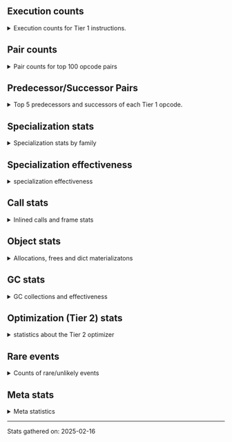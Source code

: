 ## Execution counts

<details>
<summary> Execution counts for Tier 1 instructions. </summary>


The "miss ratio" column shows the percentage of times the instruction
executed that it deoptimized. When this happens, the base unspecialized
instruction is not counted.

<table>
<thead>
<tr>
<th align="left">Name</th>
<th align="right">Base Count</th>
<th align="right">Head Count</th>
<th align="right">Change</th>
</tr>
</thead>
<tbody>
<tr>
<td align="left">JUMP_BACKWARD_NO_JIT</td>
<td align="right">9,440,940</td>
<td align="right">120</td>
<td align="right">-100.0%</td>
</tr>
<tr>
<td align="left">FOR_ITER</td>
<td align="right">1,748,160</td>
<td align="right">791,800</td>
<td align="right">-54.7%</td>
</tr>
<tr>
<td align="left">COMPARE_OP</td>
<td align="right">2,277,540</td>
<td align="right">1,526,880</td>
<td align="right">-33.0%</td>
</tr>
<tr>
<td align="left">TO_BOOL_BOOL</td>
<td align="right">13,075,380</td>
<td align="right">10,835,080</td>
<td align="right">-17.1%</td>
</tr>
<tr>
<td align="left">POP_JUMP_IF_TRUE</td>
<td align="right">15,785,460</td>
<td align="right">13,260,900</td>
<td align="right">-16.0%</td>
</tr>
<tr>
<td align="left">TO_BOOL</td>
<td align="right">7,134,100</td>
<td align="right">6,096,340</td>
<td align="right">-14.5%</td>
</tr>
<tr>
<td align="left">CONTAINS_OP_SET</td>
<td align="right">5,709,960</td>
<td align="right">4,973,400</td>
<td align="right">-12.9%</td>
</tr>
<tr>
<td align="left">BINARY_OP</td>
<td align="right">6,091,780</td>
<td align="right">5,355,040</td>
<td align="right">-12.1%</td>
</tr>
<tr>
<td align="left">FOR_ITER_LIST</td>
<td align="right">1,100,880</td>
<td align="right">1,013,820</td>
<td align="right">-7.9%</td>
</tr>
<tr>
<td align="left">LOAD_FAST_LOAD_FAST</td>
<td align="right">12,452,340</td>
<td align="right">11,713,000</td>
<td align="right">-5.9%</td>
</tr>
<tr>
<td align="left">POP_JUMP_IF_FALSE</td>
<td align="right">48,978,960</td>
<td align="right">47,475,220</td>
<td align="right">-3.1%</td>
</tr>
<tr>
<td align="left">LOAD_ATTR_INSTANCE_VALUE</td>
<td align="right">82,923,600</td>
<td align="right">80,399,040</td>
<td align="right">-3.0%</td>
</tr>
<tr>
<td align="left">LOAD_FAST</td>
<td align="right">170,872,380</td>
<td align="right">166,088,040</td>
<td align="right">-2.8%</td>
</tr>
<tr>
<td align="left">STORE_FAST</td>
<td align="right">41,596,920</td>
<td align="right">40,843,660</td>
<td align="right">-1.8%</td>
</tr>
<tr>
<td align="left">UNPACK_SEQUENCE_TWO_TUPLE</td>
<td align="right">699,780</td>
<td align="right">697,000</td>
<td align="right">-0.4%</td>
</tr>
<tr>
<td align="left">STORE_FAST_STORE_FAST</td>
<td align="right">701,940</td>
<td align="right">699,160</td>
<td align="right">-0.4%</td>
</tr>
<tr>
<td align="left">CALL_ISINSTANCE</td>
<td align="right">1,488,960</td>
<td align="right">1,486,180</td>
<td align="right">-0.2%</td>
</tr>
<tr>
<td align="left">STORE_SUBSCR_DICT</td>
<td align="right">2,151,600</td>
<td align="right">2,148,820</td>
<td align="right">-0.1%</td>
</tr>
<tr>
<td align="left">LOAD_GLOBAL_BUILTIN</td>
<td align="right">6,337,980</td>
<td align="right">6,332,420</td>
<td align="right">-0.1%</td>
</tr>
<tr>
<td align="left">LOAD_CONST_IMMORTAL</td>
<td align="right">49,560,360</td>
<td align="right">49,560,360</td>
<td align="right">0.0%</td>
</tr>
<tr>
<td align="left">RESUME_CHECK</td>
<td align="right">22,552,440</td>
<td align="right">22,552,440</td>
<td align="right">0.0%</td>
</tr>
<tr>
<td align="left">RETURN_VALUE</td>
<td align="right">21,850,720</td>
<td align="right">21,850,720</td>
<td align="right">0.0%</td>
</tr>
<tr>
<td align="left">BINARY_OP_SUBSCR_DICT</td>
<td align="right">15,022,440</td>
<td align="right">15,022,440</td>
<td align="right">0.0%</td>
</tr>
<tr>
<td align="left">COMPARE_OP_INT</td>
<td align="right">13,993,980</td>
<td align="right">13,993,980</td>
<td align="right">0.0%</td>
</tr>
<tr>
<td align="left">LOAD_GLOBAL_MODULE</td>
<td align="right">13,425,840</td>
<td align="right">13,425,840</td>
<td align="right">0.0%</td>
</tr>
<tr>
<td align="left">STORE_ATTR_INSTANCE_VALUE</td>
<td align="right">12,820,920</td>
<td align="right">12,820,920</td>
<td align="right">0.0%</td>
</tr>
<tr>
<td align="left">CALL_PY_EXACT_ARGS</td>
<td align="right">11,583,100</td>
<td align="right">11,583,100</td>
<td align="right">0.0%</td>
</tr>
<tr>
<td align="left">COMPARE_OP_STR</td>
<td align="right">10,870,440</td>
<td align="right">10,870,440</td>
<td align="right">0.0%</td>
</tr>
<tr>
<td align="left">LOAD_ATTR_METHOD_WITH_VALUES</td>
<td align="right">9,893,400</td>
<td align="right">9,893,400</td>
<td align="right">0.0%</td>
</tr>
<tr>
<td align="left">LOAD_ATTR_METHOD_NO_DICT</td>
<td align="right">9,888,560</td>
<td align="right">9,888,560</td>
<td align="right">0.0%</td>
</tr>
<tr>
<td align="left">LOAD_SMALL_INT</td>
<td align="right">8,334,720</td>
<td align="right">8,334,720</td>
<td align="right">0.0%</td>
</tr>
<tr>
<td align="left">POP_TOP</td>
<td align="right">6,969,300</td>
<td align="right">6,969,300</td>
<td align="right">0.0%</td>
</tr>
<tr>
<td align="left">EXTENDED_ARG</td>
<td align="right">6,511,320</td>
<td align="right">6,511,320</td>
<td align="right">0.0%</td>
</tr>
<tr>
<td align="left">TO_BOOL_LIST</td>
<td align="right">6,507,720</td>
<td align="right">6,507,720</td>
<td align="right">0.0%</td>
</tr>
<tr>
<td align="left">JUMP_FORWARD</td>
<td align="right">6,263,700</td>
<td align="right">6,263,700</td>
<td align="right">0.0%</td>
</tr>
<tr>
<td align="left">LOAD_ATTR_SLOT</td>
<td align="right">5,847,040</td>
<td align="right">5,847,040</td>
<td align="right">0.0%</td>
</tr>
<tr>
<td align="left">BINARY_OP_ADD_INT</td>
<td align="right">5,305,800</td>
<td align="right">5,305,800</td>
<td align="right">0.0%</td>
</tr>
<tr>
<td align="left">BINARY_OP_SUBSCR_STR_INT</td>
<td align="right">5,166,720</td>
<td align="right">5,166,720</td>
<td align="right">0.0%</td>
</tr>
<tr>
<td align="left">LOAD_ATTR</td>
<td align="right">4,846,640</td>
<td align="right">4,846,640</td>
<td align="right">0.0%</td>
</tr>
<tr>
<td align="left">CALL_BOUND_METHOD_EXACT_ARGS</td>
<td align="right">3,717,640</td>
<td align="right">3,717,640</td>
<td align="right">0.0%</td>
</tr>
<tr>
<td align="left">LOAD_ATTR_PROPERTY</td>
<td align="right">3,683,400</td>
<td align="right">3,683,400</td>
<td align="right">0.0%</td>
</tr>
<tr>
<td align="left">SWAP</td>
<td align="right">3,316,920</td>
<td align="right">3,316,920</td>
<td align="right">0.0%</td>
</tr>
<tr>
<td align="left">COPY</td>
<td align="right">3,232,320</td>
<td align="right">3,232,320</td>
<td align="right">0.0%</td>
</tr>
<tr>
<td align="left">CALL_METHOD_DESCRIPTOR_O</td>
<td align="right">3,010,460</td>
<td align="right">3,010,460</td>
<td align="right">0.0%</td>
</tr>
<tr>
<td align="left">BUILD_LIST</td>
<td align="right">2,786,640</td>
<td align="right">2,786,640</td>
<td align="right">0.0%</td>
</tr>
<tr>
<td align="left">CALL_LEN</td>
<td align="right">2,780,880</td>
<td align="right">2,780,880</td>
<td align="right">0.0%</td>
</tr>
<tr>
<td align="left">BINARY_OP_ADD_UNICODE</td>
<td align="right">2,611,320</td>
<td align="right">2,611,320</td>
<td align="right">0.0%</td>
</tr>
<tr>
<td align="left">POP_JUMP_IF_NOT_NONE</td>
<td align="right">2,259,180</td>
<td align="right">2,259,180</td>
<td align="right">0.0%</td>
</tr>
<tr>
<td align="left">TO_BOOL_ALWAYS_TRUE</td>
<td align="right">2,202,480</td>
<td align="right">2,202,480</td>
<td align="right">0.0%</td>
</tr>
<tr>
<td align="left">POP_JUMP_IF_NONE</td>
<td align="right">2,084,040</td>
<td align="right">2,084,040</td>
<td align="right">0.0%</td>
</tr>
<tr>
<td align="left">LOAD_CONST_MORTAL</td>
<td align="right">1,969,200</td>
<td align="right">1,969,200</td>
<td align="right">0.0%</td>
</tr>
<tr>
<td align="left">GET_ITER</td>
<td align="right">1,695,420</td>
<td align="right">1,695,420</td>
<td align="right">0.0%</td>
</tr>
<tr>
<td align="left">CALL_LIST_APPEND</td>
<td align="right">1,695,120</td>
<td align="right">1,695,120</td>
<td align="right">0.0%</td>
</tr>
<tr>
<td align="left">NOP</td>
<td align="right">1,664,580</td>
<td align="right">1,664,580</td>
<td align="right">0.0%</td>
</tr>
<tr>
<td align="left">BUILD_TUPLE</td>
<td align="right">1,635,480</td>
<td align="right">1,635,480</td>
<td align="right">0.0%</td>
</tr>
<tr>
<td align="left">CALL_METHOD_DESCRIPTOR_FAST</td>
<td align="right">1,623,980</td>
<td align="right">1,623,980</td>
<td align="right">0.0%</td>
</tr>
<tr>
<td align="left">IS_OP</td>
<td align="right">1,594,020</td>
<td align="right">1,594,020</td>
<td align="right">0.0%</td>
</tr>
<tr>
<td align="left">CALL_METHOD_DESCRIPTOR_NOARGS</td>
<td align="right">1,593,780</td>
<td align="right">1,593,780</td>
<td align="right">0.0%</td>
</tr>
<tr>
<td align="left">CALL_PY_GENERAL</td>
<td align="right">1,529,580</td>
<td align="right">1,529,580</td>
<td align="right">0.0%</td>
</tr>
<tr>
<td align="left">CALL_NON_PY_GENERAL</td>
<td align="right">1,514,460</td>
<td align="right">1,514,460</td>
<td align="right">0.0%</td>
</tr>
<tr>
<td align="left">BUILD_MAP</td>
<td align="right">1,141,440</td>
<td align="right">1,141,440</td>
<td align="right">0.0%</td>
</tr>
<tr>
<td align="left">CALL_BUILTIN_CLASS</td>
<td align="right">1,107,780</td>
<td align="right">1,107,780</td>
<td align="right">0.0%</td>
</tr>
<tr>
<td align="left">STORE_ATTR</td>
<td align="right">1,079,440</td>
<td align="right">1,079,440</td>
<td align="right">0.0%</td>
</tr>
<tr>
<td align="left">LOAD_FAST_CHECK</td>
<td align="right">1,040,640</td>
<td align="right">1,040,640</td>
<td align="right">0.0%</td>
</tr>
<tr>
<td align="left">FOR_ITER_GEN</td>
<td align="right">1,037,640</td>
<td align="right">1,037,640</td>
<td align="right">0.0%</td>
</tr>
<tr>
<td align="left">YIELD_VALUE</td>
<td align="right">1,037,520</td>
<td align="right">1,037,520</td>
<td align="right">0.0%</td>
</tr>
<tr>
<td align="left">BINARY_SLICE</td>
<td align="right">936,000</td>
<td align="right">936,000</td>
<td align="right">0.0%</td>
</tr>
<tr>
<td align="left">POP_ITER</td>
<td align="right">909,600</td>
<td align="right">909,600</td>
<td align="right">0.0%</td>
</tr>
<tr>
<td align="left">CONTAINS_OP</td>
<td align="right">859,660</td>
<td align="right">859,660</td>
<td align="right">0.0%</td>
</tr>
<tr>
<td align="left">BINARY_OP_SUBSCR_LIST_INT</td>
<td align="right">694,440</td>
<td align="right">694,440</td>
<td align="right">0.0%</td>
</tr>
<tr>
<td align="left">STORE_SUBSCR_LIST_INT</td>
<td align="right">672,240</td>
<td align="right">672,240</td>
<td align="right">0.0%</td>
</tr>
<tr>
<td align="left">CONTAINS_OP_DICT</td>
<td align="right">671,280</td>
<td align="right">671,280</td>
<td align="right">0.0%</td>
</tr>
<tr>
<td align="left">FORMAT_SIMPLE</td>
<td align="right">668,640</td>
<td align="right">668,640</td>
<td align="right">0.0%</td>
</tr>
<tr>
<td align="left">CONVERT_VALUE</td>
<td align="right">668,640</td>
<td align="right">668,640</td>
<td align="right">0.0%</td>
</tr>
<tr>
<td align="left">PUSH_NULL</td>
<td align="right">659,460</td>
<td align="right">659,460</td>
<td align="right">0.0%</td>
</tr>
<tr>
<td align="left">CALL_BUILTIN_FAST</td>
<td align="right">476,280</td>
<td align="right">476,280</td>
<td align="right">0.0%</td>
</tr>
<tr>
<td align="left">BINARY_OP_SUBTRACT_INT</td>
<td align="right">395,040</td>
<td align="right">395,040</td>
<td align="right">0.0%</td>
</tr>
<tr>
<td align="left">TO_BOOL_INT</td>
<td align="right">383,280</td>
<td align="right">383,280</td>
<td align="right">0.0%</td>
</tr>
<tr>
<td align="left">INTERPRETER_EXIT</td>
<td align="right">377,120</td>
<td align="right">377,120</td>
<td align="right">0.0%</td>
</tr>
<tr>
<td align="left">CALL_KW_PY</td>
<td align="right">374,520</td>
<td align="right">374,520</td>
<td align="right">0.0%</td>
</tr>
<tr>
<td align="left">TO_BOOL_NONE</td>
<td align="right">358,580</td>
<td align="right">358,580</td>
<td align="right">0.0%</td>
</tr>
<tr>
<td align="left">CALL_ALLOC_AND_ENTER_INIT</td>
<td align="right">338,460</td>
<td align="right">338,460</td>
<td align="right">0.0%</td>
</tr>
<tr>
<td align="left">LOAD_ATTR_MODULE</td>
<td align="right">337,380</td>
<td align="right">337,380</td>
<td align="right">0.0%</td>
</tr>
<tr>
<td align="left">COPY_FREE_VARS</td>
<td align="right">336,300</td>
<td align="right">336,300</td>
<td align="right">0.0%</td>
</tr>
<tr>
<td align="left">LOAD_DEREF</td>
<td align="right">336,300</td>
<td align="right">336,300</td>
<td align="right">0.0%</td>
</tr>
<tr>
<td align="left">EXIT_INIT_CHECK</td>
<td align="right">335,800</td>
<td align="right">335,800</td>
<td align="right">0.0%</td>
</tr>
<tr>
<td align="left">BUILD_STRING</td>
<td align="right">334,320</td>
<td align="right">334,320</td>
<td align="right">0.0%</td>
</tr>
<tr>
<td align="left">LOAD_ATTR_CLASS</td>
<td align="right">133,320</td>
<td align="right">133,320</td>
<td align="right">0.0%</td>
</tr>
<tr>
<td align="left">TO_BOOL_STR</td>
<td align="right">31,860</td>
<td align="right">31,860</td>
<td align="right">0.0%</td>
</tr>
<tr>
<td align="left">STORE_ATTR_SLOT</td>
<td align="right">11,640</td>
<td align="right">11,640</td>
<td align="right">0.0%</td>
</tr>
<tr>
<td align="left">BINARY_OP_SUBSCR_GETITEM</td>
<td align="right">11,520</td>
<td align="right">11,520</td>
<td align="right">0.0%</td>
</tr>
<tr>
<td align="left">STORE_FAST_LOAD_FAST</td>
<td align="right">10,320</td>
<td align="right">10,320</td>
<td align="right">0.0%</td>
</tr>
<tr>
<td align="left">LOAD_ATTR_METHOD_LAZY_DICT</td>
<td align="right">8,880</td>
<td align="right">8,880</td>
<td align="right">0.0%</td>
</tr>
<tr>
<td align="left">CALL_BUILTIN_FAST_WITH_KEYWORDS</td>
<td align="right">7,440</td>
<td align="right">7,440</td>
<td align="right">0.0%</td>
</tr>
<tr>
<td align="left">BINARY_OP_EXTEND</td>
<td align="right">6,120</td>
<td align="right">6,120</td>
<td align="right">0.0%</td>
</tr>
<tr>
<td align="left">CALL_METHOD_DESCRIPTOR_FAST_WITH_KEYWORDS</td>
<td align="right">5,880</td>
<td align="right">5,880</td>
<td align="right">0.0%</td>
</tr>
<tr>
<td align="left">FOR_ITER_TUPLE</td>
<td align="right">4,680</td>
<td align="right">4,680</td>
<td align="right">0.0%</td>
</tr>
<tr>
<td align="left">UNPACK_SEQUENCE_LIST</td>
<td align="right">3,960</td>
<td align="right">3,960</td>
<td align="right">0.0%</td>
</tr>
<tr>
<td align="left">BINARY_OP_INPLACE_ADD_UNICODE</td>
<td align="right">3,120</td>
<td align="right">3,120</td>
<td align="right">0.0%</td>
</tr>
<tr>
<td align="left">MAP_ADD</td>
<td align="right">2,760</td>
<td align="right">2,760</td>
<td align="right">0.0%</td>
</tr>
<tr>
<td align="left">FOR_ITER_RANGE</td>
<td align="right">1,860</td>
<td align="right">1,860</td>
<td align="right">0.0%</td>
</tr>
<tr>
<td align="left">LOAD_ATTR_NONDESCRIPTOR_WITH_VALUES</td>
<td align="right">1,800</td>
<td align="right">1,800</td>
<td align="right">0.0%</td>
</tr>
<tr>
<td align="left">BINARY_OP_SUBSCR_TUPLE_INT</td>
<td align="right">1,740</td>
<td align="right">1,740</td>
<td align="right">0.0%</td>
</tr>
<tr>
<td align="left">CALL_BUILTIN_O</td>
<td align="right">1,680</td>
<td align="right">1,680</td>
<td align="right">0.0%</td>
</tr>
<tr>
<td align="left">CALL_FUNCTION_EX</td>
<td align="right">1,020</td>
<td align="right">1,020</td>
<td align="right">0.0%</td>
</tr>
<tr>
<td align="left">DICT_MERGE</td>
<td align="right">960</td>
<td align="right">960</td>
<td align="right">0.0%</td>
</tr>
<tr>
<td align="left">CALL_TUPLE_1</td>
<td align="right">360</td>
<td align="right">360</td>
<td align="right">0.0%</td>
</tr>
<tr>
<td align="left">CALL</td>
<td align="right">260</td>
<td align="right">260</td>
<td align="right">0.0%</td>
</tr>
<tr>
<td align="left">LOAD_FAST_AND_CLEAR</td>
<td align="right">240</td>
<td align="right">240</td>
<td align="right">0.0%</td>
</tr>
<tr>
<td align="left">LOAD_SUPER_ATTR_ATTR</td>
<td align="right">240</td>
<td align="right">240</td>
<td align="right">0.0%</td>
</tr>
<tr>
<td align="left">END_FOR</td>
<td align="right">120</td>
<td align="right">120</td>
<td align="right">0.0%</td>
</tr>
<tr>
<td align="left">RETURN_GENERATOR</td>
<td align="right">120</td>
<td align="right">120</td>
<td align="right">0.0%</td>
</tr>
<tr>
<td align="left">CALL_INTRINSIC_1</td>
<td align="right">120</td>
<td align="right">120</td>
<td align="right">0.0%</td>
</tr>
<tr>
<td align="left">IMPORT_FROM</td>
<td align="right">120</td>
<td align="right">120</td>
<td align="right">0.0%</td>
</tr>
<tr>
<td align="left">IMPORT_NAME</td>
<td align="right">120</td>
<td align="right">120</td>
<td align="right">0.0%</td>
</tr>
<tr>
<td align="left">LIST_EXTEND</td>
<td align="right">120</td>
<td align="right">120</td>
<td align="right">0.0%</td>
</tr>
<tr>
<td align="left">CALL_KW_NON_PY</td>
<td align="right">120</td>
<td align="right">120</td>
<td align="right">0.0%</td>
</tr>
<tr>
<td align="left">CALL_TYPE_1</td>
<td align="right">120</td>
<td align="right">120</td>
<td align="right">0.0%</td>
</tr>
<tr>
<td align="left">LOAD_SUPER_ATTR_METHOD</td>
<td align="right">120</td>
<td align="right">120</td>
<td align="right">0.0%</td>
</tr>
<tr>
<td align="left">LOAD_GLOBAL</td>
<td align="right">100</td>
<td align="right">100</td>
<td align="right">0.0%</td>
</tr>
<tr>
<td align="left">MAKE_FUNCTION</td>
<td align="right">60</td>
<td align="right">60</td>
<td align="right">0.0%</td>
</tr>
<tr>
<td align="left">MAKE_CELL</td>
<td align="right">60</td>
<td align="right">60</td>
<td align="right">0.0%</td>
</tr>
<tr>
<td align="left">SET_FUNCTION_ATTRIBUTE</td>
<td align="right">60</td>
<td align="right">60</td>
<td align="right">0.0%</td>
</tr>
<tr>
<td align="left">STORE_DEREF</td>
<td align="right">60</td>
<td align="right">60</td>
<td align="right">0.0%</td>
</tr>
<tr>
<td align="left">BINARY_OP_SUBTRACT_FLOAT</td>
<td align="right">60</td>
<td align="right">60</td>
<td align="right">0.0%</td>
</tr>
<tr>
<td align="left">UNPACK_SEQUENCE</td>
<td align="right">20</td>
<td align="right">20</td>
<td align="right">0.0%</td>
</tr>
<tr>
<td align="left">JUMP_BACKWARD_JIT</td>
<td align="right"></td>
<td align="right">7,360,140</td>
<td align="right"></td>
</tr>
<tr>
<td align="left">ENTER_EXECUTOR</td>
<td align="right"></td>
<td align="right">1,456,300</td>
<td align="right"></td>
</tr>
<tr>
<td align="left">NOT_TAKEN</td>
<td align="right"></td>
<td align="right">13,920</td>
<td align="right"></td>
</tr>
</tbody>
</table>


</details>

## Pair counts

<details>
<summary> Pair counts for top 100 opcode pairs </summary>


Pairs of specialized operations that deoptimize and are then followed by
the corresponding unspecialized instruction are not counted as pairs.

Not included in comparative output.


</details>

## Predecessor/Successor Pairs

<details>
<summary> Top 5 predecessors and successors of each Tier 1 opcode. </summary>


This does not include the unspecialized instructions that occur after a
specialized instruction deoptimizes.

Not included in comparative output.


</details>

## Specialization stats

<details>
<summary> Specialization stats by family </summary>

### BINARY_OP

<details>
<summary> specialization stats for BINARY_OP family </summary>

<table>
<thead>
<tr>
<th align="left">Kind</th>
<th align="right">Base Count</th>
<th align="right">Base Ratio</th>
<th align="right">Head Count</th>
<th align="right">Head Ratio</th>
<th align="right">Change</th>
</tr>
</thead>
<tbody>
<tr>
<td align="left">
deferred
<details>
<summary>ⓘ</summary>

Lists the number of "deferred" (i.e. not specialized) instructions executed.
</details>
</td>
<td align="right">6,089,280</td>
<td align="right">17.2%</td>
<td align="right">5,352,720</td>
<td align="right">15.5%</td>
<td align="right">-12.1%</td>
</tr>
<tr>
<td align="left">
hit
<details>
<summary>ⓘ</summary>

Specialized instructions that complete.
</details>
</td>
<td align="right">29,218,080</td>
<td align="right">82.7%</td>
<td align="right">29,218,080</td>
<td align="right">84.5%</td>
<td align="right">0.0%</td>
</tr>
<tr>
<td align="left">
miss
<details>
<summary>ⓘ</summary>

Specialized instructions that deopt.
</details>
</td>
<td align="right">240</td>
<td align="right">0.0%</td>
<td align="right">240</td>
<td align="right">0.0%</td>
<td align="right">0.0%</td>
</tr>
</tbody>
</table>

<table>
<thead>
<tr>
<th align="left">Success</th>
<th align="right">Base Count</th>
<th align="right">Base Ratio</th>
<th align="right">Head Count</th>
<th align="right">Head Ratio</th>
<th align="right">Change</th>
</tr>
</thead>
<tbody>
<tr>
<td align="left">Failure</td>
<td align="right">2,420</td>
<td align="right">96.8%</td>
<td align="right">2,240</td>
<td align="right">96.6%</td>
<td align="right">-7.4%</td>
</tr>
<tr>
<td align="left">Success</td>
<td align="right">80</td>
<td align="right">3.2%</td>
<td align="right">80</td>
<td align="right">3.4%</td>
<td align="right">0.0%</td>
</tr>
</tbody>
</table>

<table>
<thead>
<tr>
<th align="left">Failure kind</th>
<th align="right">Base Count</th>
<th align="right">Base Ratio</th>
<th align="right">Head Count</th>
<th align="right">Head Ratio</th>
<th align="right">Change</th>
</tr>
</thead>
<tbody>
<tr>
<td align="left">xor</td>
<td align="right">220</td>
<td align="right">9.1%</td>
<td align="right">40</td>
<td align="right">1.8%</td>
<td align="right">-81.8%</td>
</tr>
<tr>
<td align="left">out of range</td>
<td align="right">1,480</td>
<td align="right">61.2%</td>
<td align="right">1,480</td>
<td align="right">66.1%</td>
<td align="right">0.0%</td>
</tr>
<tr>
<td align="left">subscr</td>
<td align="right">460</td>
<td align="right">19.0%</td>
<td align="right">460</td>
<td align="right">20.5%</td>
<td align="right">0.0%</td>
</tr>
<tr>
<td align="left">subscr list slice</td>
<td align="right">160</td>
<td align="right">6.6%</td>
<td align="right">160</td>
<td align="right">7.1%</td>
<td align="right">0.0%</td>
</tr>
<tr>
<td align="left">add other</td>
<td align="right">40</td>
<td align="right">1.7%</td>
<td align="right">40</td>
<td align="right">1.8%</td>
<td align="right">0.0%</td>
</tr>
<tr>
<td align="left">remainder</td>
<td align="right">40</td>
<td align="right">1.7%</td>
<td align="right">40</td>
<td align="right">1.8%</td>
<td align="right">0.0%</td>
</tr>
<tr>
<td align="left">or</td>
<td align="right">20</td>
<td align="right">0.8%</td>
<td align="right">20</td>
<td align="right">0.9%</td>
<td align="right">0.0%</td>
</tr>
</tbody>
</table>


</details>

### BINARY_SLICE

<details>
<summary> specialization stats for BINARY_SLICE family </summary>

<table>
<thead>
<tr>
<th align="left">Kind</th>
<th align="right">Base Count</th>
<th align="right">Base Ratio</th>
<th align="right">Head Count</th>
<th align="right">Head Ratio</th>
<th align="right">Change</th>
</tr>
</thead>
<tbody>
<tr>
<td align="left">
deferred
<details>
<summary>ⓘ</summary>

Lists the number of "deferred" (i.e. not specialized) instructions executed.
</details>
</td>
<td align="right">936,000</td>
<td align="right">100.0%</td>
<td align="right">936,000</td>
<td align="right">100.0%</td>
<td align="right">0.0%</td>
</tr>
</tbody>
</table>


</details>

### CALL

<details>
<summary> specialization stats for CALL family </summary>

<table>
<thead>
<tr>
<th align="left">Kind</th>
<th align="right">Base Count</th>
<th align="right">Base Ratio</th>
<th align="right">Head Count</th>
<th align="right">Head Ratio</th>
<th align="right">Change</th>
</tr>
</thead>
<tbody>
<tr>
<td align="left">
hit
<details>
<summary>ⓘ</summary>

Specialized instructions that complete.
</details>
</td>
<td align="right">27,683,140</td>
<td align="right">83.5%</td>
<td align="right">27,680,360</td>
<td align="right">83.5%</td>
<td align="right">-0.0%</td>
</tr>
<tr>
<td align="left">
deferred
<details>
<summary>ⓘ</summary>

Lists the number of "deferred" (i.e. not specialized) instructions executed.
</details>
</td>
<td align="right">5,363,280</td>
<td align="right">16.2%</td>
<td align="right">5,363,280</td>
<td align="right">16.2%</td>
<td align="right">0.0%</td>
</tr>
<tr>
<td align="left">
miss
<details>
<summary>ⓘ</summary>

Specialized instructions that deopt.
</details>
</td>
<td align="right">5,466,420</td>
<td align="right">16.5%</td>
<td align="right">5,466,420</td>
<td align="right">16.5%</td>
<td align="right">0.0%</td>
</tr>
</tbody>
</table>

<table>
<thead>
<tr>
<th align="left">Success</th>
<th align="right">Base Count</th>
<th align="right">Base Ratio</th>
<th align="right">Head Count</th>
<th align="right">Head Ratio</th>
<th align="right">Change</th>
</tr>
</thead>
<tbody>
<tr>
<td align="left">Success</td>
<td align="right">103,400</td>
<td align="right">100.0%</td>
<td align="right">103,400</td>
<td align="right">100.0%</td>
<td align="right">0.0%</td>
</tr>
<tr>
<td align="left">Failure</td>
<td align="right">0</td>
<td align="right">0.0%</td>
<td align="right">0</td>
<td align="right">0.0%</td>
<td align="right"></td>
</tr>
</tbody>
</table>


</details>

### COMPARE_OP

<details>
<summary> specialization stats for COMPARE_OP family </summary>

<table>
<thead>
<tr>
<th align="left">Kind</th>
<th align="right">Base Count</th>
<th align="right">Base Ratio</th>
<th align="right">Head Count</th>
<th align="right">Head Ratio</th>
<th align="right">Change</th>
</tr>
</thead>
<tbody>
<tr>
<td align="left">
deferred
<details>
<summary>ⓘ</summary>

Lists the number of "deferred" (i.e. not specialized) instructions executed.
</details>
</td>
<td align="right">2,276,180</td>
<td align="right">8.4%</td>
<td align="right">1,525,700</td>
<td align="right">5.8%</td>
<td align="right">-33.0%</td>
</tr>
<tr>
<td align="left">
hit
<details>
<summary>ⓘ</summary>

Specialized instructions that complete.
</details>
</td>
<td align="right">24,850,180</td>
<td align="right">91.6%</td>
<td align="right">24,850,180</td>
<td align="right">94.2%</td>
<td align="right">0.0%</td>
</tr>
<tr>
<td align="left">
miss
<details>
<summary>ⓘ</summary>

Specialized instructions that deopt.
</details>
</td>
<td align="right">14,240</td>
<td align="right">0.1%</td>
<td align="right">14,240</td>
<td align="right">0.1%</td>
<td align="right">0.0%</td>
</tr>
</tbody>
</table>

<table>
<thead>
<tr>
<th align="left">Success</th>
<th align="right">Base Count</th>
<th align="right">Base Ratio</th>
<th align="right">Head Count</th>
<th align="right">Head Ratio</th>
<th align="right">Change</th>
</tr>
</thead>
<tbody>
<tr>
<td align="left">Failure</td>
<td align="right">1,340</td>
<td align="right">82.7%</td>
<td align="right">1,160</td>
<td align="right">80.6%</td>
<td align="right">-13.4%</td>
</tr>
<tr>
<td align="left">Success</td>
<td align="right">280</td>
<td align="right">17.3%</td>
<td align="right">280</td>
<td align="right">19.4%</td>
<td align="right">0.0%</td>
</tr>
</tbody>
</table>

<table>
<thead>
<tr>
<th align="left">Failure kind</th>
<th align="right">Base Count</th>
<th align="right">Base Ratio</th>
<th align="right">Head Count</th>
<th align="right">Head Ratio</th>
<th align="right">Change</th>
</tr>
</thead>
<tbody>
<tr>
<td align="left">tuple</td>
<td align="right">340</td>
<td align="right">25.4%</td>
<td align="right">160</td>
<td align="right">13.8%</td>
<td align="right">-52.9%</td>
</tr>
<tr>
<td align="left">different types</td>
<td align="right">600</td>
<td align="right">44.8%</td>
<td align="right">600</td>
<td align="right">51.7%</td>
<td align="right">0.0%</td>
</tr>
<tr>
<td align="left">bytes</td>
<td align="right">180</td>
<td align="right">13.4%</td>
<td align="right">180</td>
<td align="right">15.5%</td>
<td align="right">0.0%</td>
</tr>
<tr>
<td align="left">baseobject</td>
<td align="right">140</td>
<td align="right">10.4%</td>
<td align="right">140</td>
<td align="right">12.1%</td>
<td align="right">0.0%</td>
</tr>
<tr>
<td align="left">long float</td>
<td align="right">80</td>
<td align="right">6.0%</td>
<td align="right">80</td>
<td align="right">6.9%</td>
<td align="right">0.0%</td>
</tr>
</tbody>
</table>


</details>

### CONTAINS_OP

<details>
<summary> specialization stats for CONTAINS_OP family </summary>

<table>
<thead>
<tr>
<th align="left">Kind</th>
<th align="right">Base Count</th>
<th align="right">Base Ratio</th>
<th align="right">Head Count</th>
<th align="right">Head Ratio</th>
<th align="right">Change</th>
</tr>
</thead>
<tbody>
<tr>
<td align="left">
hit
<details>
<summary>ⓘ</summary>

Specialized instructions that complete.
</details>
</td>
<td align="right">6,381,240</td>
<td align="right">88.1%</td>
<td align="right">5,644,680</td>
<td align="right">86.8%</td>
<td align="right">-11.5%</td>
</tr>
<tr>
<td align="left">
deferred
<details>
<summary>ⓘ</summary>

Lists the number of "deferred" (i.e. not specialized) instructions executed.
</details>
</td>
<td align="right">858,960</td>
<td align="right">11.9%</td>
<td align="right">858,960</td>
<td align="right">13.2%</td>
<td align="right">0.0%</td>
</tr>
</tbody>
</table>

<table>
<thead>
<tr>
<th align="left">Success</th>
<th align="right">Base Count</th>
<th align="right">Base Ratio</th>
<th align="right">Head Count</th>
<th align="right">Head Ratio</th>
<th align="right">Change</th>
</tr>
</thead>
<tbody>
<tr>
<td align="left">Success</td>
<td align="right">0</td>
<td align="right">0.0%</td>
<td align="right">0</td>
<td align="right">0.0%</td>
<td align="right"></td>
</tr>
<tr>
<td align="left">Failure</td>
<td align="right">700</td>
<td align="right">100.0%</td>
<td align="right">700</td>
<td align="right">100.0%</td>
<td align="right">0.0%</td>
</tr>
</tbody>
</table>

<table>
<thead>
<tr>
<th align="left">Failure kind</th>
<th align="right">Base Count</th>
<th align="right">Base Ratio</th>
<th align="right">Head Count</th>
<th align="right">Head Ratio</th>
<th align="right">Change</th>
</tr>
</thead>
<tbody>
<tr>
<td align="left">tuple</td>
<td align="right">420</td>
<td align="right">60.0%</td>
<td align="right">420</td>
<td align="right">60.0%</td>
<td align="right">0.0%</td>
</tr>
<tr>
<td align="left">list</td>
<td align="right">220</td>
<td align="right">31.4%</td>
<td align="right">220</td>
<td align="right">31.4%</td>
<td align="right">0.0%</td>
</tr>
<tr>
<td align="left">other</td>
<td align="right">60</td>
<td align="right">8.6%</td>
<td align="right">60</td>
<td align="right">8.6%</td>
<td align="right">0.0%</td>
</tr>
</tbody>
</table>


</details>

### FOR_ITER

<details>
<summary> specialization stats for FOR_ITER family </summary>

<table>
<thead>
<tr>
<th align="left">Kind</th>
<th align="right">Base Count</th>
<th align="right">Base Ratio</th>
<th align="right">Head Count</th>
<th align="right">Head Ratio</th>
<th align="right">Change</th>
</tr>
</thead>
<tbody>
<tr>
<td align="left">
deferred
<details>
<summary>ⓘ</summary>

Lists the number of "deferred" (i.e. not specialized) instructions executed.
</details>
</td>
<td align="right">1,747,620</td>
<td align="right">44.9%</td>
<td align="right">791,480</td>
<td align="right">27.8%</td>
<td align="right">-54.7%</td>
</tr>
<tr>
<td align="left">
hit
<details>
<summary>ⓘ</summary>

Specialized instructions that complete.
</details>
</td>
<td align="right">2,145,060</td>
<td align="right">55.1%</td>
<td align="right">2,058,000</td>
<td align="right">72.2%</td>
<td align="right">-4.1%</td>
</tr>
</tbody>
</table>

<table>
<thead>
<tr>
<th align="left">Success</th>
<th align="right">Base Count</th>
<th align="right">Base Ratio</th>
<th align="right">Head Count</th>
<th align="right">Head Ratio</th>
<th align="right">Change</th>
</tr>
</thead>
<tbody>
<tr>
<td align="left">Failure</td>
<td align="right">540</td>
<td align="right">100.0%</td>
<td align="right">320</td>
<td align="right">100.0%</td>
<td align="right">-40.7%</td>
</tr>
<tr>
<td align="left">Success</td>
<td align="right">0</td>
<td align="right">0.0%</td>
<td align="right">0</td>
<td align="right">0.0%</td>
<td align="right"></td>
</tr>
</tbody>
</table>

<table>
<thead>
<tr>
<th align="left">Failure kind</th>
<th align="right">Base Count</th>
<th align="right">Base Ratio</th>
<th align="right">Head Count</th>
<th align="right">Head Ratio</th>
<th align="right">Change</th>
</tr>
</thead>
<tbody>
<tr>
<td align="left">reversed list</td>
<td align="right">340</td>
<td align="right">63.0%</td>
<td align="right">160</td>
<td align="right">50.0%</td>
<td align="right">-52.9%</td>
</tr>
<tr>
<td align="left">dict items</td>
<td align="right">180</td>
<td align="right">33.3%</td>
<td align="right">140</td>
<td align="right">43.8%</td>
<td align="right">-22.2%</td>
</tr>
<tr>
<td align="left">other</td>
<td align="right">20</td>
<td align="right">3.7%</td>
<td align="right">20</td>
<td align="right">6.2%</td>
<td align="right">0.0%</td>
</tr>
</tbody>
</table>


</details>

### LOAD_ATTR

<details>
<summary> specialization stats for LOAD_ATTR family </summary>

<table>
<thead>
<tr>
<th align="left">Kind</th>
<th align="right">Base Count</th>
<th align="right">Base Ratio</th>
<th align="right">Head Count</th>
<th align="right">Head Ratio</th>
<th align="right">Change</th>
</tr>
</thead>
<tbody>
<tr>
<td align="left">
hit
<details>
<summary>ⓘ</summary>

Specialized instructions that complete.
</details>
</td>
<td align="right">112,699,820</td>
<td align="right">95.9%</td>
<td align="right">110,175,260</td>
<td align="right">95.8%</td>
<td align="right">-2.2%</td>
</tr>
<tr>
<td align="left">
deferred
<details>
<summary>ⓘ</summary>

Lists the number of "deferred" (i.e. not specialized) instructions executed.
</details>
</td>
<td align="right">4,843,020</td>
<td align="right">4.1%</td>
<td align="right">4,843,020</td>
<td align="right">4.2%</td>
<td align="right">0.0%</td>
</tr>
<tr>
<td align="left">
miss
<details>
<summary>ⓘ</summary>

Specialized instructions that deopt.
</details>
</td>
<td align="right">17,560</td>
<td align="right">0.0%</td>
<td align="right">17,560</td>
<td align="right">0.0%</td>
<td align="right">0.0%</td>
</tr>
</tbody>
</table>

<table>
<thead>
<tr>
<th align="left">Success</th>
<th align="right">Base Count</th>
<th align="right">Base Ratio</th>
<th align="right">Head Count</th>
<th align="right">Head Ratio</th>
<th align="right">Change</th>
</tr>
</thead>
<tbody>
<tr>
<td align="left">Success</td>
<td align="right">440</td>
<td align="right">12.2%</td>
<td align="right">440</td>
<td align="right">12.2%</td>
<td align="right">0.0%</td>
</tr>
<tr>
<td align="left">Failure</td>
<td align="right">3,160</td>
<td align="right">87.8%</td>
<td align="right">3,160</td>
<td align="right">87.8%</td>
<td align="right">0.0%</td>
</tr>
</tbody>
</table>

<table>
<thead>
<tr>
<th align="left">Failure kind</th>
<th align="right">Base Count</th>
<th align="right">Base Ratio</th>
<th align="right">Head Count</th>
<th align="right">Head Ratio</th>
<th align="right">Change</th>
</tr>
</thead>
<tbody>
<tr>
<td align="left">method</td>
<td align="right">2,120</td>
<td align="right">67.1%</td>
<td align="right">2,120</td>
<td align="right">67.1%</td>
<td align="right">0.0%</td>
</tr>
<tr>
<td align="left">overriding descriptor</td>
<td align="right">320</td>
<td align="right">10.1%</td>
<td align="right">320</td>
<td align="right">10.1%</td>
<td align="right">0.0%</td>
</tr>
<tr>
<td align="left">not managed dict</td>
<td align="right">240</td>
<td align="right">7.6%</td>
<td align="right">240</td>
<td align="right">7.6%</td>
<td align="right">0.0%</td>
</tr>
<tr>
<td align="left">mutable class</td>
<td align="right">160</td>
<td align="right">5.1%</td>
<td align="right">160</td>
<td align="right">5.1%</td>
<td align="right">0.0%</td>
</tr>
<tr>
<td align="left">module attr not found</td>
<td align="right">20</td>
<td align="right">0.6%</td>
<td align="right">20</td>
<td align="right">0.6%</td>
<td align="right">0.0%</td>
</tr>
<tr>
<td align="left">metaclass attribute</td>
<td align="right">20</td>
<td align="right">0.6%</td>
<td align="right">20</td>
<td align="right">0.6%</td>
<td align="right">0.0%</td>
</tr>
</tbody>
</table>


</details>

### LOAD_GLOBAL

<details>
<summary> specialization stats for LOAD_GLOBAL family </summary>

<table>
<thead>
<tr>
<th align="left">Kind</th>
<th align="right">Base Count</th>
<th align="right">Base Ratio</th>
<th align="right">Head Count</th>
<th align="right">Head Ratio</th>
<th align="right">Change</th>
</tr>
</thead>
<tbody>
<tr>
<td align="left">
hit
<details>
<summary>ⓘ</summary>

Specialized instructions that complete.
</details>
</td>
<td align="right">19,762,740</td>
<td align="right">100.0%</td>
<td align="right">19,757,180</td>
<td align="right">100.0%</td>
<td align="right">-0.0%</td>
</tr>
<tr>
<td align="left">
miss
<details>
<summary>ⓘ</summary>

Specialized instructions that deopt.
</details>
</td>
<td align="right">1,080</td>
<td align="right">0.0%</td>
<td align="right">1,080</td>
<td align="right">0.0%</td>
<td align="right">0.0%</td>
</tr>
</tbody>
</table>

<table>
<thead>
<tr>
<th align="left">Success</th>
<th align="right">Base Count</th>
<th align="right">Base Ratio</th>
<th align="right">Head Count</th>
<th align="right">Head Ratio</th>
<th align="right">Change</th>
</tr>
</thead>
<tbody>
<tr>
<td align="left">Success</td>
<td align="right">100</td>
<td align="right">100.0%</td>
<td align="right">100</td>
<td align="right">100.0%</td>
<td align="right">0.0%</td>
</tr>
<tr>
<td align="left">Failure</td>
<td align="right">0</td>
<td align="right">0.0%</td>
<td align="right">0</td>
<td align="right">0.0%</td>
<td align="right"></td>
</tr>
</tbody>
</table>


</details>

### LOAD_SUPER_ATTR

<details>
<summary> specialization stats for LOAD_SUPER_ATTR family </summary>

<table>
<thead>
<tr>
<th align="left">Kind</th>
<th align="right">Base Count</th>
<th align="right">Base Ratio</th>
<th align="right">Head Count</th>
<th align="right">Head Ratio</th>
<th align="right">Change</th>
</tr>
</thead>
<tbody>
<tr>
<td align="left">
hit
<details>
<summary>ⓘ</summary>

Specialized instructions that complete.
</details>
</td>
<td align="right">360</td>
<td align="right">100.0%</td>
<td align="right">360</td>
<td align="right">100.0%</td>
<td align="right">0.0%</td>
</tr>
</tbody>
</table>


</details>

### STORE_ATTR

<details>
<summary> specialization stats for STORE_ATTR family </summary>

<table>
<thead>
<tr>
<th align="left">Kind</th>
<th align="right">Base Count</th>
<th align="right">Base Ratio</th>
<th align="right">Head Count</th>
<th align="right">Head Ratio</th>
<th align="right">Change</th>
</tr>
</thead>
<tbody>
<tr>
<td align="left">
deferred
<details>
<summary>ⓘ</summary>

Lists the number of "deferred" (i.e. not specialized) instructions executed.
</details>
</td>
<td align="right">1,078,800</td>
<td align="right">7.8%</td>
<td align="right">1,078,800</td>
<td align="right">7.8%</td>
<td align="right">0.0%</td>
</tr>
<tr>
<td align="left">
hit
<details>
<summary>ⓘ</summary>

Specialized instructions that complete.
</details>
</td>
<td align="right">12,819,040</td>
<td align="right">92.1%</td>
<td align="right">12,819,040</td>
<td align="right">92.1%</td>
<td align="right">0.0%</td>
</tr>
<tr>
<td align="left">
miss
<details>
<summary>ⓘ</summary>

Specialized instructions that deopt.
</details>
</td>
<td align="right">13,520</td>
<td align="right">0.1%</td>
<td align="right">13,520</td>
<td align="right">0.1%</td>
<td align="right">0.0%</td>
</tr>
</tbody>
</table>

<table>
<thead>
<tr>
<th align="left">Success</th>
<th align="right">Base Count</th>
<th align="right">Base Ratio</th>
<th align="right">Head Count</th>
<th align="right">Head Ratio</th>
<th align="right">Change</th>
</tr>
</thead>
<tbody>
<tr>
<td align="left">Success</td>
<td align="right">240</td>
<td align="right">27.3%</td>
<td align="right">240</td>
<td align="right">27.3%</td>
<td align="right">0.0%</td>
</tr>
<tr>
<td align="left">Failure</td>
<td align="right">640</td>
<td align="right">72.7%</td>
<td align="right">640</td>
<td align="right">72.7%</td>
<td align="right">0.0%</td>
</tr>
</tbody>
</table>

<table>
<thead>
<tr>
<th align="left">Failure kind</th>
<th align="right">Base Count</th>
<th align="right">Base Ratio</th>
<th align="right">Head Count</th>
<th align="right">Head Ratio</th>
<th align="right">Change</th>
</tr>
</thead>
<tbody>
<tr>
<td align="left">overriding descriptor</td>
<td align="right">260</td>
<td align="right">40.6%</td>
<td align="right">260</td>
<td align="right">40.6%</td>
<td align="right">0.0%</td>
</tr>
<tr>
<td align="left">property</td>
<td align="right">200</td>
<td align="right">31.2%</td>
<td align="right">200</td>
<td align="right">31.2%</td>
<td align="right">0.0%</td>
</tr>
<tr>
<td align="left">split dict</td>
<td align="right">160</td>
<td align="right">25.0%</td>
<td align="right">160</td>
<td align="right">25.0%</td>
<td align="right">0.0%</td>
</tr>
<tr>
<td align="left">no dict</td>
<td align="right">20</td>
<td align="right">3.1%</td>
<td align="right">20</td>
<td align="right">3.1%</td>
<td align="right">0.0%</td>
</tr>
</tbody>
</table>


</details>

### STORE_SUBSCR

<details>
<summary> specialization stats for STORE_SUBSCR family </summary>

<table>
<thead>
<tr>
<th align="left">Kind</th>
<th align="right">Base Count</th>
<th align="right">Base Ratio</th>
<th align="right">Head Count</th>
<th align="right">Head Ratio</th>
<th align="right">Change</th>
</tr>
</thead>
<tbody>
<tr>
<td align="left">
hit
<details>
<summary>ⓘ</summary>

Specialized instructions that complete.
</details>
</td>
<td align="right">2,823,840</td>
<td align="right">100.0%</td>
<td align="right">2,821,060</td>
<td align="right">100.0%</td>
<td align="right">-0.1%</td>
</tr>
</tbody>
</table>


</details>

### TO_BOOL

<details>
<summary> specialization stats for TO_BOOL family </summary>

<table>
<thead>
<tr>
<th align="left">Kind</th>
<th align="right">Base Count</th>
<th align="right">Base Ratio</th>
<th align="right">Head Count</th>
<th align="right">Head Ratio</th>
<th align="right">Change</th>
</tr>
</thead>
<tbody>
<tr>
<td align="left">
deferred
<details>
<summary>ⓘ</summary>

Lists the number of "deferred" (i.e. not specialized) instructions executed.
</details>
</td>
<td align="right">7,132,140</td>
<td align="right">25.9%</td>
<td align="right">6,094,620</td>
<td align="right">25.2%</td>
<td align="right">-14.5%</td>
</tr>
<tr>
<td align="left">
hit
<details>
<summary>ⓘ</summary>

Specialized instructions that complete.
</details>
</td>
<td align="right">20,307,780</td>
<td align="right">73.9%</td>
<td align="right">18,067,480</td>
<td align="right">74.6%</td>
<td align="right">-11.0%</td>
</tr>
<tr>
<td align="left">
miss
<details>
<summary>ⓘ</summary>

Specialized instructions that deopt.
</details>
</td>
<td align="right">49,520</td>
<td align="right">0.2%</td>
<td align="right">49,520</td>
<td align="right">0.2%</td>
<td align="right">0.0%</td>
</tr>
</tbody>
</table>

<table>
<thead>
<tr>
<th align="left">Success</th>
<th align="right">Base Count</th>
<th align="right">Base Ratio</th>
<th align="right">Head Count</th>
<th align="right">Head Ratio</th>
<th align="right">Change</th>
</tr>
</thead>
<tbody>
<tr>
<td align="left">Failure</td>
<td align="right">1,940</td>
<td align="right">67.4%</td>
<td align="right">1,700</td>
<td align="right">64.4%</td>
<td align="right">-12.4%</td>
</tr>
<tr>
<td align="left">Success</td>
<td align="right">940</td>
<td align="right">32.6%</td>
<td align="right">940</td>
<td align="right">35.6%</td>
<td align="right">0.0%</td>
</tr>
</tbody>
</table>

<table>
<thead>
<tr>
<th align="left">Failure kind</th>
<th align="right">Base Count</th>
<th align="right">Base Ratio</th>
<th align="right">Head Count</th>
<th align="right">Head Ratio</th>
<th align="right">Change</th>
</tr>
</thead>
<tbody>
<tr>
<td align="left">sequence</td>
<td align="right">1,520</td>
<td align="right">78.4%</td>
<td align="right">1,280</td>
<td align="right">75.3%</td>
<td align="right">-15.8%</td>
</tr>
<tr>
<td align="left">dict</td>
<td align="right">200</td>
<td align="right">10.3%</td>
<td align="right">200</td>
<td align="right">11.8%</td>
<td align="right">0.0%</td>
</tr>
<tr>
<td align="left">mapping</td>
<td align="right">140</td>
<td align="right">7.2%</td>
<td align="right">140</td>
<td align="right">8.2%</td>
<td align="right">0.0%</td>
</tr>
<tr>
<td align="left">bytes</td>
<td align="right">60</td>
<td align="right">3.1%</td>
<td align="right">60</td>
<td align="right">3.5%</td>
<td align="right">0.0%</td>
</tr>
<tr>
<td align="left">other</td>
<td align="right">20</td>
<td align="right">1.0%</td>
<td align="right">20</td>
<td align="right">1.2%</td>
<td align="right">0.0%</td>
</tr>
</tbody>
</table>


</details>

### UNPACK_SEQUENCE

<details>
<summary> specialization stats for UNPACK_SEQUENCE family </summary>

<table>
<thead>
<tr>
<th align="left">Kind</th>
<th align="right">Base Count</th>
<th align="right">Base Ratio</th>
<th align="right">Head Count</th>
<th align="right">Head Ratio</th>
<th align="right">Change</th>
</tr>
</thead>
<tbody>
<tr>
<td align="left">
hit
<details>
<summary>ⓘ</summary>

Specialized instructions that complete.
</details>
</td>
<td align="right">703,740</td>
<td align="right">100.0%</td>
<td align="right">700,960</td>
<td align="right">100.0%</td>
<td align="right">-0.4%</td>
</tr>
</tbody>
</table>

<table>
<thead>
<tr>
<th align="left">Success</th>
<th align="right">Base Count</th>
<th align="right">Base Ratio</th>
<th align="right">Head Count</th>
<th align="right">Head Ratio</th>
<th align="right">Change</th>
</tr>
</thead>
<tbody>
<tr>
<td align="left">Success</td>
<td align="right">20</td>
<td align="right">100.0%</td>
<td align="right">20</td>
<td align="right">100.0%</td>
<td align="right">0.0%</td>
</tr>
<tr>
<td align="left">Failure</td>
<td align="right">0</td>
<td align="right">0.0%</td>
<td align="right">0</td>
<td align="right">0.0%</td>
<td align="right"></td>
</tr>
</tbody>
</table>


</details>


</details>

## Specialization effectiveness

<details>
<summary> specialization effectiveness </summary>


All entries are execution counts. Should add up to the total number of
Tier 1 instructions executed.

<table>
<thead>
<tr>
<th align="left">Instructions</th>
<th align="right">Base Count</th>
<th align="right">Base Ratio</th>
<th align="right">Head Count</th>
<th align="right">Head Ratio</th>
<th align="right">Change</th>
</tr>
</thead>
<tbody>
<tr>
<td align="left">
Not specialized
<details>
<summary>ⓘ</summary>

Instructions that could be specialized but aren't, e.g. `LOAD_ATTR`, `BINARY_SLICE`.
</details>
</td>
<td align="right">24,973,700</td>
<td align="right">3.4%</td>
<td align="right">21,492,180</td>
<td align="right">3.0%</td>
<td align="right">-13.9%</td>
</tr>
<tr>
<td align="left">
Basic
<details>
<summary>ⓘ</summary>

Instructions that are not and cannot be specialized, e.g. `LOAD_FAST`.
</details>
</td>
<td align="right">368,448,400</td>
<td align="right">49.5%</td>
<td align="right">359,610,600</td>
<td align="right">49.7%</td>
<td align="right">-2.4%</td>
</tr>
<tr>
<td align="left">
Specialized hits
<details>
<summary>ⓘ</summary>

Specialized instructions, e.g. `LOAD_ATTR_MODULE` that complete.
</details>
</td>
<td align="right">344,820,800</td>
<td align="right">46.4%</td>
<td align="right">337,137,780</td>
<td align="right">46.6%</td>
<td align="right">-2.2%</td>
</tr>
<tr>
<td align="left">
Specialized misses
<details>
<summary>ⓘ</summary>

Specialized instructions, e.g. `LOAD_ATTR_MODULE` that deopt.
</details>
</td>
<td align="right">5,562,780</td>
<td align="right">0.7%</td>
<td align="right">5,562,740</td>
<td align="right">0.8%</td>
<td align="right">-0.0%</td>
</tr>
</tbody>
</table>

### Deferred by instruction

<details>
<summary> Breakdown of deferred (not specialized) instruction counts by family </summary>

<table>
<thead>
<tr>
<th align="left">Name</th>
<th align="right">Base Count</th>
<th align="right">Base Ratio</th>
<th align="right">Head Count</th>
<th align="right">Head Ratio</th>
<th align="right">Change</th>
</tr>
</thead>
<tbody>
<tr>
<td align="left">FOR_ITER</td>
<td align="right">1,747,620</td>
<td align="right">5.8%</td>
<td align="right">791,480</td>
<td align="right">2.9%</td>
<td align="right">-54.7%</td>
</tr>
<tr>
<td align="left">COMPARE_OP</td>
<td align="right">2,276,180</td>
<td align="right">7.5%</td>
<td align="right">1,525,700</td>
<td align="right">5.7%</td>
<td align="right">-33.0%</td>
</tr>
<tr>
<td align="left">TO_BOOL</td>
<td align="right">7,132,140</td>
<td align="right">23.5%</td>
<td align="right">6,094,620</td>
<td align="right">22.7%</td>
<td align="right">-14.5%</td>
</tr>
<tr>
<td align="left">BINARY_OP</td>
<td align="right">6,089,280</td>
<td align="right">20.1%</td>
<td align="right">5,352,720</td>
<td align="right">19.9%</td>
<td align="right">-12.1%</td>
</tr>
<tr>
<td align="left">CALL</td>
<td align="right">5,363,280</td>
<td align="right">17.7%</td>
<td align="right">5,363,280</td>
<td align="right">20.0%</td>
<td align="right">0.0%</td>
</tr>
<tr>
<td align="left">LOAD_ATTR</td>
<td align="right">4,843,020</td>
<td align="right">16.0%</td>
<td align="right">4,843,020</td>
<td align="right">18.0%</td>
<td align="right">0.0%</td>
</tr>
<tr>
<td align="left">STORE_ATTR</td>
<td align="right">1,078,800</td>
<td align="right">3.6%</td>
<td align="right">1,078,800</td>
<td align="right">4.0%</td>
<td align="right">0.0%</td>
</tr>
<tr>
<td align="left">BINARY_SLICE</td>
<td align="right">936,000</td>
<td align="right">3.1%</td>
<td align="right">936,000</td>
<td align="right">3.5%</td>
<td align="right">0.0%</td>
</tr>
<tr>
<td align="left">CONTAINS_OP</td>
<td align="right">858,960</td>
<td align="right">2.8%</td>
<td align="right">858,960</td>
<td align="right">3.2%</td>
<td align="right">0.0%</td>
</tr>
<tr>
<td align="left">STORE_SLICE</td>
<td align="right">0</td>
<td align="right">0.0%</td>
<td align="right">0</td>
<td align="right">0.0%</td>
<td align="right"></td>
</tr>
</tbody>
</table>


</details>

### Misses by instruction

<details>
<summary> Breakdown of misses (specialized deopts) instruction counts by family </summary>

<table>
<thead>
<tr>
<th align="left">Name</th>
<th align="right">Base Count</th>
<th align="right">Base Ratio</th>
<th align="right">Head Count</th>
<th align="right">Head Ratio</th>
<th align="right">Change</th>
</tr>
</thead>
<tbody>
<tr>
<td align="left">CALL_PY_EXACT_ARGS</td>
<td align="right">2,599,880</td>
<td align="right">46.7%</td>
<td align="right">2,599,880</td>
<td align="right">46.7%</td>
<td align="right">0.0%</td>
</tr>
<tr>
<td align="left">CALL_BOUND_METHOD_EXACT_ARGS</td>
<td align="right">2,597,740</td>
<td align="right">46.7%</td>
<td align="right">2,597,740</td>
<td align="right">46.7%</td>
<td align="right">0.0%</td>
</tr>
<tr>
<td align="left">CALL_METHOD_DESCRIPTOR_O</td>
<td align="right">258,320</td>
<td align="right">4.6%</td>
<td align="right">258,320</td>
<td align="right">4.6%</td>
<td align="right">0.0%</td>
</tr>
<tr>
<td align="left">TO_BOOL_NONE</td>
<td align="right">24,660</td>
<td align="right">0.4%</td>
<td align="right">24,660</td>
<td align="right">0.4%</td>
<td align="right">0.0%</td>
</tr>
<tr>
<td align="left">TO_BOOL_STR</td>
<td align="right">24,380</td>
<td align="right">0.4%</td>
<td align="right">24,380</td>
<td align="right">0.4%</td>
<td align="right">0.0%</td>
</tr>
<tr>
<td align="left">COMPARE_OP_STR</td>
<td align="right">14,240</td>
<td align="right">0.3%</td>
<td align="right">14,240</td>
<td align="right">0.3%</td>
<td align="right">0.0%</td>
</tr>
<tr>
<td align="left">STORE_ATTR_SLOT</td>
<td align="right">10,640</td>
<td align="right">0.2%</td>
<td align="right">10,640</td>
<td align="right">0.2%</td>
<td align="right">0.0%</td>
</tr>
<tr>
<td align="left">LOAD_ATTR_SLOT</td>
<td align="right">10,120</td>
<td align="right">0.2%</td>
<td align="right">10,120</td>
<td align="right">0.2%</td>
<td align="right">0.0%</td>
</tr>
<tr>
<td align="left">CALL_METHOD_DESCRIPTOR_FAST</td>
<td align="right">7,820</td>
<td align="right">0.1%</td>
<td align="right">7,820</td>
<td align="right">0.1%</td>
<td align="right">0.0%</td>
</tr>
<tr>
<td align="left">LOAD_ATTR_METHOD_NO_DICT</td>
<td align="right">5,880</td>
<td align="right">0.1%</td>
<td align="right">5,880</td>
<td align="right">0.1%</td>
<td align="right">0.0%</td>
</tr>
</tbody>
</table>


</details>


</details>

## Call stats

<details>
<summary> Inlined calls and frame stats </summary>


This shows what fraction of calls to Python functions are inlined (i.e.
not having a call at the C level) and for those that are not, where the
call comes from.  The various categories overlap.

Also includes the count of frame objects created.

<table>
<thead>
<tr>
<th align="left"></th>
<th align="right">Base Count</th>
<th align="right">Base Ratio</th>
<th align="right">Head Count</th>
<th align="right">Head Ratio</th>
<th align="right">Change</th>
</tr>
</thead>
<tbody>
<tr>
<td align="left">Calls to PyEval_EvalDefault</td>
<td align="right">377,180</td>
<td align="right">1.7%</td>
<td align="right">377,180</td>
<td align="right">1.7%</td>
<td align="right">0.0%</td>
</tr>
<tr>
<td align="left">Calls to Python functions inlined</td>
<td align="right">22,175,380</td>
<td align="right">98.3%</td>
<td align="right">22,175,380</td>
<td align="right">98.3%</td>
<td align="right">0.0%</td>
</tr>
<tr>
<td align="left">Calls via PyEval_EvalFrame (total)</td>
<td align="right">377,180</td>
<td align="right">1.7%</td>
<td align="right">377,180</td>
<td align="right">1.7%</td>
<td align="right">0.0%</td>
</tr>
<tr>
<td align="left">Calls via PyEval_EvalFrame (vector)</td>
<td align="right">377,180</td>
<td align="right">1.7%</td>
<td align="right">377,180</td>
<td align="right">1.7%</td>
<td align="right">0.0%</td>
</tr>
<tr>
<td align="left">Calls via PyEval_EvalFrame (generator)</td>
<td align="right">0</td>
<td align="right">0.0%</td>
<td align="right">0</td>
<td align="right">0.0%</td>
<td align="right"></td>
</tr>
<tr>
<td align="left">Calls via PyEval_EvalFrame (legacy)</td>
<td align="right">0</td>
<td align="right">0.0%</td>
<td align="right">0</td>
<td align="right">0.0%</td>
<td align="right"></td>
</tr>
<tr>
<td align="left">Calls via PyEval_EvalFrame (function vectorcall)</td>
<td align="right">377,180</td>
<td align="right">1.7%</td>
<td align="right">377,180</td>
<td align="right">1.7%</td>
<td align="right">0.0%</td>
</tr>
<tr>
<td align="left">Calls via PyEval_EvalFrame (build class)</td>
<td align="right">0</td>
<td align="right">0.0%</td>
<td align="right">0</td>
<td align="right">0.0%</td>
<td align="right"></td>
</tr>
<tr>
<td align="left">Calls via PyEval_EvalFrame (slot)</td>
<td align="right">13,800</td>
<td align="right">0.1%</td>
<td align="right">13,800</td>
<td align="right">0.1%</td>
<td align="right">0.0%</td>
</tr>
<tr>
<td align="left">Calls via PyEval_EvalFrame (function ex)</td>
<td align="right">240</td>
<td align="right">0.0%</td>
<td align="right">240</td>
<td align="right">0.0%</td>
<td align="right">0.0%</td>
</tr>
<tr>
<td align="left">Calls via PyEval_EvalFrame (api)</td>
<td align="right">335,640</td>
<td align="right">1.5%</td>
<td align="right">335,640</td>
<td align="right">1.5%</td>
<td align="right">0.0%</td>
</tr>
<tr>
<td align="left">Calls via PyEval_EvalFrame (method)</td>
<td align="right">0</td>
<td align="right">0.0%</td>
<td align="right">0</td>
<td align="right">0.0%</td>
<td align="right"></td>
</tr>
<tr>
<td align="left">Frame objects created</td>
<td align="right">0</td>
<td align="right">0.0%</td>
<td align="right">0</td>
<td align="right">0.0%</td>
<td align="right"></td>
</tr>
<tr>
<td align="left">Frames pushed</td>
<td align="right">21,850,720</td>
<td align="right">96.9%</td>
<td align="right">21,850,720</td>
<td align="right">96.9%</td>
<td align="right">0.0%</td>
</tr>
</tbody>
</table>


</details>

## Object stats

<details>
<summary> Allocations, frees and dict materializatons </summary>


Below, "allocations" means "allocations that are not from a freelist".
Total allocations = "Allocations from freelist" + "Allocations".

"Inline values" is the number of values arrays inlined into objects.

The cache hit/miss numbers are for the MRO cache, split into dunder and
other names.

<table>
<thead>
<tr>
<th align="left"></th>
<th align="right">Base Count</th>
<th align="right">Base Ratio</th>
<th align="right">Head Count</th>
<th align="right">Head Ratio</th>
<th align="right">Change</th>
</tr>
</thead>
<tbody>
<tr>
<td align="left">Method cache dunder misses</td>
<td align="right">350</td>
<td align="right"></td>
<td align="right">426</td>
<td align="right"></td>
<td align="right">21.7%</td>
</tr>
<tr>
<td align="left">Method cache collisions</td>
<td align="right">4,818</td>
<td align="right"></td>
<td align="right">5,725</td>
<td align="right"></td>
<td align="right">18.8%</td>
</tr>
<tr>
<td align="left">Method cache misses</td>
<td align="right">4,469</td>
<td align="right"></td>
<td align="right">5,302</td>
<td align="right"></td>
<td align="right">18.6%</td>
</tr>
<tr>
<td align="left">Frees</td>
<td align="right">10,434,657</td>
<td align="right"></td>
<td align="right">9,790,610</td>
<td align="right"></td>
<td align="right">-6.2%</td>
</tr>
<tr>
<td align="left">Mortal decrefs</td>
<td align="right">47,764,623</td>
<td align="right">8.2%</td>
<td align="right">46,824,413</td>
<td align="right">8.0%</td>
<td align="right">-2.0%</td>
</tr>
<tr>
<td align="left">Interpreter immortal decrefs</td>
<td align="right">117,919,280</td>
<td align="right">20.3%</td>
<td align="right">119,375,500</td>
<td align="right">20.5%</td>
<td align="right">1.2%</td>
</tr>
<tr>
<td align="left">Interpreter mortal increfs</td>
<td align="right">321,480,000</td>
<td align="right">64.3%</td>
<td align="right">322,936,180</td>
<td align="right">64.4%</td>
<td align="right">0.5%</td>
</tr>
<tr>
<td align="left">Interpreter mortal decrefs</td>
<td align="right">355,203,760</td>
<td align="right">61.1%</td>
<td align="right">356,572,920</td>
<td align="right">61.1%</td>
<td align="right">0.4%</td>
</tr>
<tr>
<td align="left">Frees to freelist</td>
<td align="right">19,411,300</td>
<td align="right"></td>
<td align="right">19,366,420</td>
<td align="right"></td>
<td align="right">-0.2%</td>
</tr>
<tr>
<td align="left">Mortal increfs</td>
<td align="right">58,639,706</td>
<td align="right">11.7%</td>
<td align="right">58,552,783</td>
<td align="right">11.7%</td>
<td align="right">-0.1%</td>
</tr>
<tr>
<td align="left">Immortal decrefs</td>
<td align="right">60,577,595</td>
<td align="right">10.4%</td>
<td align="right">60,489,523</td>
<td align="right">10.4%</td>
<td align="right">-0.1%</td>
</tr>
<tr>
<td align="left">Allocations to 512 bytes</td>
<td align="right">10,870,400</td>
<td align="right">35.7%</td>
<td align="right">10,881,400</td>
<td align="right">35.7%</td>
<td align="right">0.1%</td>
</tr>
<tr>
<td align="left">Allocations</td>
<td align="right">11,086,520</td>
<td align="right">36.4%</td>
<td align="right">11,097,560</td>
<td align="right">36.4%</td>
<td align="right">0.1%</td>
</tr>
<tr>
<td align="left">Allocations from freelist</td>
<td align="right">19,380,580</td>
<td align="right">63.6%</td>
<td align="right">19,369,640</td>
<td align="right">63.6%</td>
<td align="right">-0.1%</td>
</tr>
<tr>
<td align="left">Allocations to 4 kbytes</td>
<td align="right">207,720</td>
<td align="right">0.7%</td>
<td align="right">207,760</td>
<td align="right">0.7%</td>
<td align="right">0.0%</td>
</tr>
<tr>
<td align="left">Immortal increfs</td>
<td align="right">65,810,372</td>
<td align="right">13.2%</td>
<td align="right">65,820,613</td>
<td align="right">13.1%</td>
<td align="right">0.0%</td>
</tr>
<tr>
<td align="left">Method cache hits</td>
<td align="right">6,756,591</td>
<td align="right"></td>
<td align="right">6,755,758</td>
<td align="right"></td>
<td align="right">-0.0%</td>
</tr>
<tr>
<td align="left">Interpreter immortal increfs</td>
<td align="right">53,948,620</td>
<td align="right">10.8%</td>
<td align="right">53,945,840</td>
<td align="right">10.8%</td>
<td align="right">-0.0%</td>
</tr>
<tr>
<td align="left">Method cache dunder hits</td>
<td align="right">1,697,610</td>
<td align="right"></td>
<td align="right">1,697,534</td>
<td align="right"></td>
<td align="right">-0.0%</td>
</tr>
<tr>
<td align="left">Allocations over 4 kbytes</td>
<td align="right">8,400</td>
<td align="right">0.0%</td>
<td align="right">8,400</td>
<td align="right">0.0%</td>
<td align="right">0.0%</td>
</tr>
<tr>
<td align="left">Inline values</td>
<td align="right">348,120</td>
<td align="right"></td>
<td align="right">348,120</td>
<td align="right"></td>
<td align="right">0.0%</td>
</tr>
<tr>
<td align="left">Materialize dict (on request)</td>
<td align="right">0</td>
<td align="right">0.0%</td>
<td align="right">0</td>
<td align="right">0.0%</td>
<td align="right"></td>
</tr>
<tr>
<td align="left">Materialize dict (new key)</td>
<td align="right">0</td>
<td align="right">0.0%</td>
<td align="right">0</td>
<td align="right">0.0%</td>
<td align="right"></td>
</tr>
<tr>
<td align="left">Materialize dict (too big)</td>
<td align="right">0</td>
<td align="right">0.0%</td>
<td align="right">0</td>
<td align="right">0.0%</td>
<td align="right"></td>
</tr>
<tr>
<td align="left">Materialize dict (str subclass)</td>
<td align="right">0</td>
<td align="right">0.0%</td>
<td align="right">0</td>
<td align="right">0.0%</td>
<td align="right"></td>
</tr>
</tbody>
</table>


</details>

## GC stats

<details>
<summary> GC collections and effectiveness </summary>


Collected/visits gives some measure of efficiency.

<table>
<thead>
<tr>
<th align="right">Generation</th>
<th align="right">Base Collections</th>
<th align="right">Base Objects collected</th>
<th align="right">Base Object visits</th>
<th align="right">Base Reachable from roots</th>
<th align="right">Base Not reachable from roots</th>
<th align="right">Head Collections</th>
<th align="right">Head Objects collected</th>
<th align="right">Head Object visits</th>
<th align="right">Head Reachable from roots</th>
<th align="right">Head Not reachable from roots</th>
</tr>
</thead>
<tbody>
<tr>
<td align="right">0</td>
<td align="right">0</td>
<td align="right">0</td>
<td align="right">0</td>
<td align="right">0</td>
<td align="right">0</td>
<td align="right">0</td>
<td align="right">0</td>
<td align="right">0</td>
<td align="right">0</td>
<td align="right">0</td>
</tr>
<tr>
<td align="right">1</td>
<td align="right">980</td>
<td align="right">563,720</td>
<td align="right">18,080,199</td>
<td align="right">1,281,860</td>
<td align="right">1,573,440</td>
<td align="right">1,000</td>
<td align="right">281,940</td>
<td align="right">18,397,626</td>
<td align="right">1,240,200</td>
<td align="right">1,646,240</td>
</tr>
<tr>
<td align="right">2</td>
<td align="right">0</td>
<td align="right">0</td>
<td align="right">0</td>
<td align="right">0</td>
<td align="right">0</td>
<td align="right">0</td>
<td align="right">0</td>
<td align="right">0</td>
<td align="right">0</td>
<td align="right">0</td>
</tr>
</tbody>
</table>


</details>

## Optimization (Tier 2) stats

<details>
<summary> statistics about the Tier 2 optimizer </summary>


</details>

## Rare events

<details>
<summary> Counts of rare/unlikely events </summary>

<table>
<thead>
<tr>
<th align="left">Event</th>
<th align="right">Base Count</th>
<th align="right">Head Count</th>
<th align="right">Change</th>
</tr>
</thead>
<tbody>
<tr>
<td align="left">
set class
<details>
<summary>ⓘ</summary>

Setting an object's class, `obj.__class__ = ...`
</details>
</td>
<td align="right">0</td>
<td align="right">0</td>
<td align="right"></td>
</tr>
<tr>
<td align="left">
set bases
<details>
<summary>ⓘ</summary>

Setting the bases of a class, `cls.__bases__ = ...`
</details>
</td>
<td align="right">0</td>
<td align="right">0</td>
<td align="right"></td>
</tr>
<tr>
<td align="left">
set eval frame func
<details>
<summary>ⓘ</summary>

Setting the PEP 523 frame eval function `_PyInterpreterState_SetFrameEvalFunc()`
</details>
</td>
<td align="right">0</td>
<td align="right">0</td>
<td align="right"></td>
</tr>
<tr>
<td align="left">
builtin dict
<details>
<summary>ⓘ</summary>

Modifying the builtins, `__builtins__.__dict__[var] = ...`
</details>
</td>
<td align="right">0</td>
<td align="right">0</td>
<td align="right"></td>
</tr>
<tr>
<td align="left">
func modification
<details>
<summary>ⓘ</summary>

Modifying a function, e.g. `func.__defaults__ = ...`, etc.
</details>
</td>
<td align="right">0</td>
<td align="right">0</td>
<td align="right"></td>
</tr>
<tr>
<td align="left">
watched dict modification
<details>
<summary>ⓘ</summary>

A watched dict has been modified
</details>
</td>
<td align="right">0</td>
<td align="right">0</td>
<td align="right"></td>
</tr>
<tr>
<td align="left">
watched globals modification
<details>
<summary>ⓘ</summary>

A watched `globals()` dict has been modified
</details>
</td>
<td align="right">0</td>
<td align="right">0</td>
<td align="right"></td>
</tr>
</tbody>
</table>


</details>

## Meta stats

<details>
<summary> Meta statistics </summary>

<table>
<thead>
<tr>
<th align="left"></th>
<th align="right">Base Count</th>
<th align="right">Head Count</th>
<th align="right">Change</th>
</tr>
</thead>
<tbody>
<tr>
<td align="left">Number of data files</td>
<td align="right">20</td>
<td align="right">20</td>
<td align="right">0.0%</td>
</tr>
</tbody>
</table>


</details>

---
Stats gathered on: 2025-02-16
